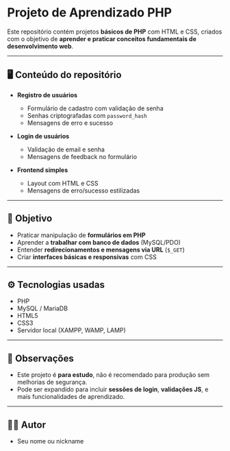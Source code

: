 # Projeto de Aprendizado PHP

Este repositório contém projetos **básicos de PHP** com HTML e CSS, criados com o objetivo de **aprender e praticar conceitos fundamentais de desenvolvimento web**.

---

## 🖥 Conteúdo do repositório

- **Registro de usuários**  
  - Formulário de cadastro com validação de senha  
  - Senhas criptografadas com `password_hash`  
  - Mensagens de erro e sucesso

- **Login de usuários**  
  - Validação de email e senha  
  - Mensagens de feedback no formulário  

- **Frontend simples**  
  - Layout com HTML e CSS  
  - Mensagens de erro/sucesso estilizadas  

---

## 🎯 Objetivo

- Praticar manipulação de **formulários em PHP**  
- Aprender a **trabalhar com banco de dados** (MySQL/PDO)  
- Entender **redirecionamentos e mensagens via URL** (`$_GET`)  
- Criar **interfaces básicas e responsivas** com CSS  

---

## ⚙️ Tecnologias usadas

- PHP  
- MySQL / MariaDB  
- HTML5  
- CSS3  
- Servidor local (XAMPP, WAMP, LAMP)  

---

## 📌 Observações

- Este projeto é **para estudo**, não é recomendado para produção sem melhorias de segurança.  
- Pode ser expandido para incluir **sessões de login**, **validações JS**, e mais funcionalidades de aprendizado.

---

## 👨‍💻 Autor

- Seu nome ou nickname


